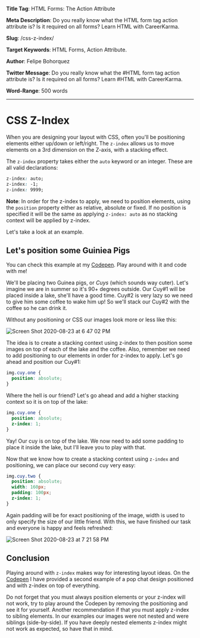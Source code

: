 **Title Tag**: HTML Forms: The Action Attribute

**Meta Description**: Do you really know what the HTML form tag action attribute is? Is it required on all forms? Learn HTML with CareerKarma.

**Slug**: /css-z-index/

**Target Keywords**: HTML Forms, Action Attribute.

**Author**: Felipe Bohorquez

**Twitter Message**: Do you really know what the #HTML form tag action attribute is? Is it required on all forms? Learn #HTML with CareerKarma.

**Word-Range**: 500 words

---

# CSS Z-Index

When you are designing your layout with CSS, often you'll be positioning elements either up/down or left/right. The `z-index` allows us to move elements on a 3rd dimension on the Z-axis, with a stacking effect.

The `z-index` property takes either the `auto` keyword or an integer. These are all valid declarations:

```css
z-index: auto;
z-index: -1;
z-index: 9999;
```

**Note**: In order for the z-index to apply, we need to position elements, using the `position` property either as relative, absolute or fixed. If no position is specified it will be the same as applying `z-index: auto` as no stacking context will be applied by z-index.

Let's take a look at an example.

## Let's position some Guiniea Pigs

You can check this example at my [Codepen](https://codepen.io/fbohz-the-decoder/pen/XWdpeWg). Play around with it and code with me!

We'll be placing two Guinea pigs, or *Cuys* (which sounds way cuter). Let's imagine we are in summer so it's 90+ degrees outside. Our Cuy#1 will be placed inside a lake, she'll have a good time. Cuy#2 is very lazy so we need to give him some coffee to wake him up! So we'll stack our Cuy#2 with the coffee so he can drink it.

Without any positioning or CSS our images look more or less like this:

![Screen Shot 2020-08-23 at 6 47 02 PM](https://user-images.githubusercontent.com/15071636/90991873-e6889f80-e571-11ea-91dd-753c9b8e4e62.png)

The idea is to create a stacking context using z-index to then position some images on top of each of the lake and the coffee. Also, remember we need to add positioning to our elements in order for z-index to apply. Let's go ahead and position our Cuy#1:

```css
img.cuy.one {
  position: absolute;
}
```

Where the hell is our friend? Let's go ahead and add a higher stacking context so it is on top of the lake:

```css
img.cuy.one {
  position: absolute;
  z-index: 1;
}
```

Yay! Our cuy is on top of the lake. We now need to add some padding to place it inside the lake, but I'll leave you to play with that.

Now that we know how to create a stacking context using `z-index` and positioning, we can place our second cuy very easy:

```css
img.cuy.two {
  position: absolute;
  width: 160px;
  padding: 100px;
  z-index: 1;
}
```

Again padding will be for exact positioning of the image, width is used to only specify the size of our little friend. With this, we have finished our task and everyone is happy and feels refreshed:

![Screen Shot 2020-08-23 at 7 21 58 PM](https://user-images.githubusercontent.com/15071636/90992553-379a9280-e576-11ea-8e44-e7a7e36740d7.png)

## Conclusion

Playing around with `z-index` makes way for interesting layout ideas. On the [Codepen](https://codepen.io/fbohz-the-decoder/pen/XWdpeWg) I have provided a second example of a pop chat design positioned and with z-index on top of everything.

Do not forget that you must always position elements or your z-index will not work, try to play around the Codepen by removing the positioning and see it for yourself. Another recommendation if that you must apply z-index to sibling elements. In our examples our images were not nested and were siblings (side-by-side). If you have deeply nested elements z-index might not work as expected, so have that in mind.